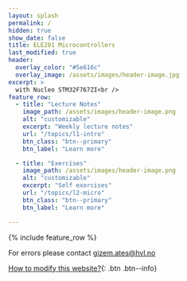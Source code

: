 ```yaml
---
layout: splash
permalink: /
hidden: true
show_date: false
title: ELE201 Microcontrollers
last_modified: true
header:
  overlay_color: "#5e616c"
  overlay_image: /assets/images/header-image.jpg
excerpt: >
  with Nucleo STM32F767ZI<br />
feature_row:
  - title: "Lecture Notes"
    image_path: /assets/images/header-image.png
    alt: "customizable"
    excerpt: "Weekly lecture notes"
    url: "/topics/l1-intro"
    btn_class: "btn--primary"
    btn_label: "Learn more"

  - title: "Exercises"
    image_path: /assets/images/header-image.png
    alt: "customizable"
    excerpt: "Self exercises"
    url: "/topics/l2-micro"
    btn_class: "btn--primary"
    btn_label: "Learn more"

---
```


{% include feature_row %}

For errors please contact gizem.ates@hvl.no

[How to modify this website?](/how2){: .btn .btn--info}
